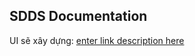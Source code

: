 ## SDDS Documentation

UI sẽ xây dựng:
[enter link description here](https://github.com/cuong1112035/SD-IOS-document/blob/master/assets/Screen%20Shot%202019-05-20%20at%2015.13.16.png)

<!--stackedit_data:
eyJoaXN0b3J5IjpbLTY4ODkzOTE1MSwxOTE3MzI2ODc5LC0xND
Q0MTk2MjE0LC0yMDg4NzQ2NjEyXX0=
-->